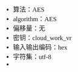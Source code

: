 <span  style="font-family: Simsun,serif; font-size: 17px; ">

- 算法：AES
- algorithm：AES
- 偏移量：无
- 密钥：cloud_work_vr
- 输入输出编码：hex
- 字符集：utf-8
- 

</span>